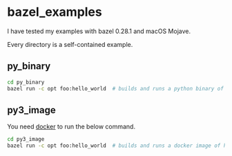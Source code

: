 # bazel_examples

I have tested my examples with bazel 0.28.1 and macOS Mojave.

Every directory is a self-contained example.

## py_binary
```bash
cd py_binary
bazel run -c opt foo:hello_world  # builds and runs a python binary of hello_world.py.
```

## py3_image
You need [docker](https://docs.docker.com/install/) to run the below command.
```bash
cd py3_image
bazel run -c opt foo:hello_world  # builds and runs a docker image of hello_world.py.
```
